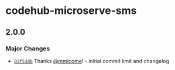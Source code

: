 # codehub-microserve-sms

## 2.0.0

### Major Changes

- [`03f53db`](https://github.com/mmicome/codehub-microserve/commit/03f53db299e5f3b0d42895fd9857b59991772c2e) Thanks [@mmicome](https://github.com/mmicome)! - initial commit limit and changelog
